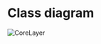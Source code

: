 # Class diagram
![CoreLayer](https://github.com/AzouziLina/CoreAutomation/assets/162129372/aec6d715-f91c-4f45-8dcf-ed65ac96ca18)
